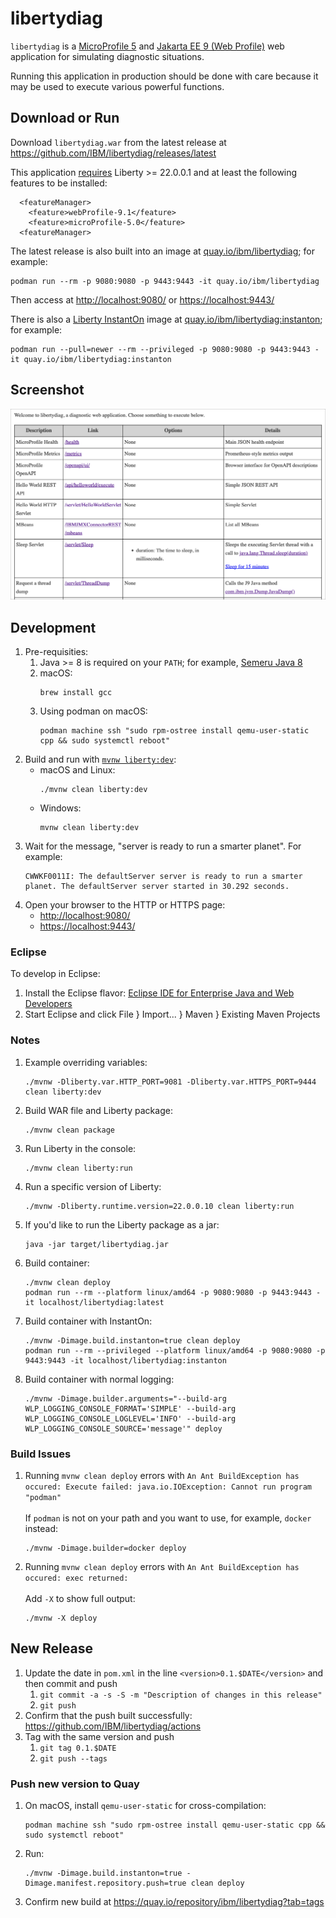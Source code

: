 # libertydiag

`libertydiag` is a [MicroProfile 5](https://openliberty.io/docs/latest/microprofile.html) and [Jakarta EE 9 (Web Profile)](https://openliberty.io/docs/latest/jakarta-ee.html) web application for simulating diagnostic situations.

Running this application in production should be done with care because it may be used to execute various powerful functions.

## Download or Run

Download `libertydiag.war` from the latest release at <https://github.com/IBM/libertydiag/releases/latest>

This application [requires](https://www.ibm.com/docs/en/was-liberty/base?topic=management-liberty-features) Liberty >= 22.0.0.1 and at least the following features to be installed:

```
  <featureManager>
    <feature>webProfile-9.1</feature>
    <feature>microProfile-5.0</feature>
  <featureManager>
```

The latest release is also built into an image at [quay.io/ibm/libertydiag](https://quay.io/repository/ibm/libertydiag); for example:

```
podman run --rm -p 9080:9080 -p 9443:9443 -it quay.io/ibm/libertydiag
```

Then access at <http://localhost:9080/> or <https://localhost:9443/>

There is also a [Liberty InstantOn](https://developer.ibm.com/blogs/liberty-instanton-serverless-for-java-without-compromise/) image at [quay.io/ibm/libertydiag:instanton](https://quay.io/repository/ibm/libertydiag?tab=tags); for example:

```
podman run --pull=newer --rm --privileged -p 9080:9080 -p 9443:9443 -it quay.io/ibm/libertydiag:instanton
```

## Screenshot

![Screenshot](screenshot.png)

## Development

1. Pre-requisities:
    1. Java >= 8 is required on your `PATH`; for example, [Semeru Java 8](https://developer.ibm.com/languages/java/semeru-runtimes/downloads/?version=8)
    1. macOS:
       ```
       brew install gcc
       ```
    1. Using podman on macOS:
       ```
       podman machine ssh "sudo rpm-ostree install qemu-user-static cpp && sudo systemctl reboot"
       ```
1. Build and run with [`mvnw liberty:dev`](https://openliberty.io/docs/latest/development-mode.html):
    * macOS and Linux:
      ```
      ./mvnw clean liberty:dev
      ```
    * Windows:
      ```
      mvnw clean liberty:dev
      ```
1. Wait for the message, "server is ready to run a smarter planet". For example:
   ```
   CWWKF0011I: The defaultServer server is ready to run a smarter planet. The defaultServer server started in 30.292 seconds.
   ```
1. Open your browser to the HTTP or HTTPS page:
    * <http://localhost:9080/>
    * <https://localhost:9443/>

### Eclipse

To develop in Eclipse:

1. Install the Eclipse flavor: [Eclipse IDE for Enterprise Java and Web Developers](https://www.eclipse.org/downloads/packages/)
1. Start Eclipse and click File } Import... } Maven } Existing Maven Projects

### Notes

1. Example overriding variables:
   ```
   ./mvnw -Dliberty.var.HTTP_PORT=9081 -Dliberty.var.HTTPS_PORT=9444 clean liberty:dev
   ```
1. Build WAR file and Liberty package:
   ```
   ./mvnw clean package
   ```
1. Run Liberty in the console:
   ```
   ./mvnw clean liberty:run
   ```
1. Run a specific version of Liberty:
   ```
   ./mvnw -Dliberty.runtime.version=22.0.0.10 clean liberty:run
   ```
1. If you'd like to run the Liberty package as a jar:
   ```
   java -jar target/libertydiag.jar
   ```
1. Build container:
   ```
   ./mvnw clean deploy
   podman run --rm --platform linux/amd64 -p 9080:9080 -p 9443:9443 -it localhost/libertydiag:latest
   ```
1. Build container with InstantOn:
   ```
   ./mvnw -Dimage.build.instanton=true clean deploy
   podman run --rm --privileged --platform linux/amd64 -p 9080:9080 -p 9443:9443 -it localhost/libertydiag:instanton
   ```
1. Build container with normal logging:
   ```
   ./mvnw -Dimage.builder.arguments="--build-arg WLP_LOGGING_CONSOLE_FORMAT='SIMPLE' --build-arg WLP_LOGGING_CONSOLE_LOGLEVEL='INFO' --build-arg WLP_LOGGING_CONSOLE_SOURCE='message'" deploy
   ```

### Build Issues

1. Running `mvnw clean deploy` errors with `An Ant BuildException has occured: Execute failed: java.io.IOException: Cannot run program "podman"`
   \
   \
   If `podman` is not on your path and you want to use, for example, `docker` instead:
   ```
   ./mvnw -Dimage.builder=docker deploy
   ```
1. Running `mvnw clean deploy` errors with `An Ant BuildException has occured: exec returned:`
   \
   \
   Add `-X` to show full output:
   ```
   ./mvnw -X deploy
   ```

## New Release

1. Update the date in `pom.xml` in the line `<version>0.1.$DATE</version>` and then commit and push
    1. `git commit -a -s -S -m "Description of changes in this release"`
    1. `git push`
1. Confirm that the push built successfully: <https://github.com/IBM/libertydiag/actions>
1. Tag with the same version and push
    1. `git tag 0.1.$DATE`
    1. `git push --tags`

### Push new version to Quay

1. On macOS, install `qemu-user-static` for cross-compilation:
   ```
   podman machine ssh "sudo rpm-ostree install qemu-user-static cpp && sudo systemctl reboot"
   ```
1. Run:
   ```
   ./mvnw -Dimage.build.instanton=true -Dimage.manifest.repository.push=true clean deploy
   ```
1. Confirm new build at <https://quay.io/repository/ibm/libertydiag?tab=tags>
